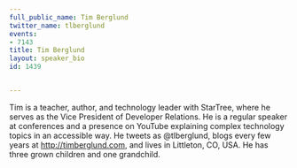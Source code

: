 ---
full_public_name: Tim Berglund
twitter_name: tlberglund
events:
- 7143
title: Tim Berglund
layout: speaker_bio
id: 1439

---
Tim is a teacher, author, and technology leader with StarTree, where he serves as the Vice President of Developer Relations. He is a regular speaker at conferences and a presence on YouTube explaining complex technology topics in an accessible way. He tweets as @tlberglund, blogs every few years at http://timberglund.com, and lives in Littleton, CO, USA. He has three grown children and one grandchild.